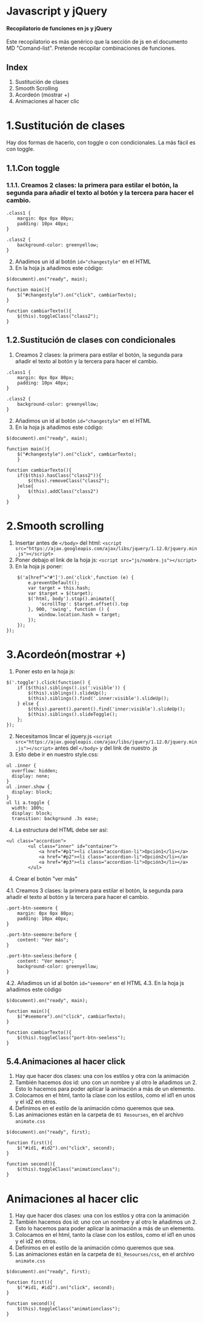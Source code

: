 # Javascript y jQuery

#### Recopilatorio de funciones en js y jQuery
Este recopilatorio es más genérico que la sección de js en el documento MD "Comand-list". Pretende recopilar combinaciones de funciones.

## Index
1. Sustitución de clases
2. Smooth Scrolling
3. Acordeón (mostrar +)
4. Animaciones al hacer clic

# 1.Sustitución de clases
Hay dos formas de hacerlo, con toggle o con condicionales. La más fácil es con toggle.

## 1.1.Con toggle

### 1.1.1. Creamos 2 clases: la primera para estilar el botón, la segunda para añadir el texto al botón y la tercera para hacer el cambio.

```
.class1 {
    margin: 0px 0px 80px;
    padding: 10px 40px;
}

.class2 {
    background-color: greenyellow;
}
```
2. Añadimos un id al botón `id="changestyle"` en el HTML
3. En la hoja js añadimos este código:

```
$(document).on("ready", main);

function main(){
    $("#changestyle").on("click", cambiarTexto);
}

function cambiarTexto(){
    $(this).toggleClass("class2");
}

```

## 1.2.Sustitución de clases con condicionales

1. Creamos 2 clases: la primera para estilar el botón, la segunda para añadir el texto al botón y la tercera para hacer el cambio.

```
.class1 {
    margin: 0px 0px 80px;
    padding: 10px 40px;
}

.class2 {
    background-color: greenyellow;
}
```
2. Añadimos un id al botón `id="changestyle"` en el HTML
3. En la hoja js añadimos este código:

```
$(document).on("ready", main);

function main(){
    $("#changestyle").on("click", cambiarTexto);
    }

function cambiarTexto(){
    if($(this).hasClass("class2")){
        $(this).removeClass("class2");
    }else{
        $(this).addClass("class2")
    }
}

```
# 2.Smooth scrolling

1. Insertar antes de `</body>` del html: 
`<script src="https://ajax.googleapis.com/ajax/libs/jquery/1.12.0/jquery.min.js"></script>`
2. Poner debajo el link de la hoja js: `<script src="js/nombre.js"></script>`
3. En la hoja js poner:

```$(document).ready(function(){
	$('a[href^="#"]').on('click',function (e) {
	    e.preventDefault();
	    var target = this.hash;
	    var $target = $(target);
	    $('html, body').stop().animate({
	        'scrollTop': $target.offset().top
	    }, 900, 'swing', function () {
	        window.location.hash = target;
	    });
	});
});
```

# 3.Acordeón(mostrar +)

1. Poner esto en la hoja js:

```
$('.toggle').click(function() {
    if ($(this).siblings().is(':visible')) {
        $(this).siblings().slideUp();
        $(this).siblings().find('.inner:visible').slideUp();
    } else {
        $(this).parent().parent().find('inner:visible').slideUp();
        $(this).siblings().slideToggle();
    };
});
```

2. Necesitamos lincar el jquery.js ```<script src="https://ajax.googleapis.com/ajax/libs/jquery/1.12.0/jquery.min.js"></script>``` antes del `</body>` y del link de nuestro .js
3. Esto debe ir en nuestro style.css:

```
ul .inner {
  overflow: hidden;
  display: none;
}
ul .inner.show {
  display: block;
}
ul li a.toggle {
  width: 100%;
  display: block;
  transition: background .3s ease;
```
4. La estructura del HTML debe ser así:

```
<ul class="accordion">
        <ul class="inner" id="container">
            <a href="#p1"><li class="accordion-li">Opción1</li></a>
            <a href="#p2"><li class="accordion-li">Opción2</li></a>
            <a href="#p3"><li class="accordion-li">Opción3</li></a>
        </ul>
```

4. Crear el botón "ver más"

4.1. Creamos 3 clases: la primera para estilar el botón, la segunda para añadir el texto al botón y la tercera para hacer el cambio.

```
.port-btn-seemore {
    margin: 0px 0px 80px;
    padding: 10px 40px;
}

.port-btn-seemore:before {
    content: "Ver más";
}

.port-btn-seeless:before {
    content: "Ver menos";
    background-color: greenyellow;
}
```
4.2. Añadimos un id al botón `id="seemore"` en el HTML
4.3. En la hoja js añadimos este código

```
$(document).on("ready", main);

function main(){
    $("#seemore").on("click", cambiarTexto);
}

function cambiarTexto(){
    $(this).toggleClass("port-btn-seeless");
}

```

## 5.4.Animaciones al hacer click

1. Hay que hacer dos clases: una con los estilos y otra con la animación
2. También hacemos dos id: uno con un nombre y al otro le añadimos un 2. Esto lo hacemos para poder aplicar la animación a más de un elemento.
3. Colocamos en el html, tanto la clase con los estilos, como el id1 en unos y el id2 en otros.
4. Definimos en el estilo de la animación cómo queremos que sea.
5. Las animaciones están en la carpeta de `01 Resourses`, en el archivo `animate.css`


```
$(document).on("ready", first);

function first(){
    $("#id1, #id2").on("click", second);
}

function second(){
    $(this).toggleClass("animationclass");
}
```

# Animaciones al hacer clic

1. Hay que hacer dos clases: una con los estilos y otra con la animación
2. También hacemos dos id: uno con un nombre y al otro le añadimos un 2. Esto lo hacemos para poder aplicar la animación a más de un elemento.
3. Colocamos en el html, tanto la clase con los estilos, como el id1 en unos y el id2 en otros.
4. Definimos en el estilo de la animación cómo queremos que sea.
5. Las animaciones están en la carpeta de `01_Resourses/css`, en el archivo `animate.css`


```
$(document).on("ready", first);

function first(){
    $("#id1, #id2").on("click", second);
}

function second(){
    $(this).toggleClass("animationclass");
}
```